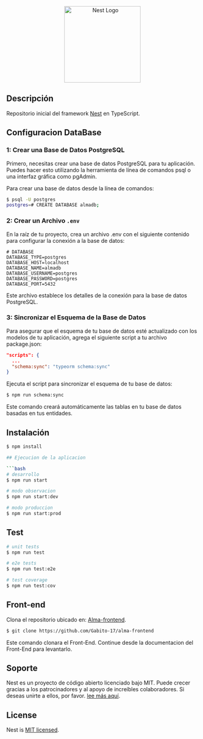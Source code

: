 <p align="center">
  <a href="http://nestjs.com/" target="blank"><img src="https://nestjs.com/img/logo-small.svg" width="200" alt="Nest Logo" /></a>
</p>

[circleci-image]: https://img.shields.io/circleci/build/github/nestjs/nest/master?token=abc123def456
[circleci-url]: https://circleci.com/gh/nestjs/nest

## Descripción

Repositorio inicial del framework [Nest](https://github.com/nestjs/nest) en TypeScript.

## Configuracion DataBase

### 1: Crear una Base de Datos PostgreSQL

Primero, necesitas crear una base de datos PostgreSQL para tu aplicación. Puedes hacer esto utilizando la herramienta de línea de comandos psql o una interfaz gráfica como pgAdmin.

Para crear una base de datos desde la línea de comandos:
```bash
$ psql -U postgres
postgres=# CREATE DATABASE almadb;
```

### 2: Crear un Archivo `.env`

En la raíz de tu proyecto, crea un archivo .env con el siguiente contenido para configurar la conexión a la base de datos:

```env
# DATABASE
DATABASE_TYPE=postgres
DATABASE_HOST=localhost
DATABASE_NAME=almadb
DATABASE_USERNAME=postgres
DATABASE_PASSWORD=postgres
DATABASE_PORT=5432
```

Este archivo establece los detalles de la conexión para la base de datos PostgreSQL.

### 3: Sincronizar el Esquema de la Base de Datos

Para asegurar que el esquema de tu base de datos esté actualizado con los modelos de tu aplicación, agrega el siguiente script a tu archivo package.json:

```json
"scripts": {
  ...
  "schema:sync": "typeorm schema:sync"
}
```

Ejecuta el script para sincronizar el esquema de tu base de datos:

```bash
$ npm run schema:sync
```

Este comando creará automáticamente las tablas en tu base de datos basadas en tus entidades.

## Instalación

```bash
$ npm install

## Ejecucion de la aplicacion

```bash
# desarrollo
$ npm run start

# modo observacion
$ npm run start:dev

# modo produccion
$ npm run start:prod
```

## Test

```bash
# unit tests
$ npm run test

# e2e tests
$ npm run test:e2e

# test coverage
$ npm run test:cov
```
## Front-end
Clona el repositorio ubicado en: [Alma-frontend](https://github.com/Gabito-17/alma-frontend).

```bash
$ git clone https://github.com/Gabito-17/alma-frontend
```

Este comando clonara el Front-End. Continue desde la documentacion del Front-End para levantarlo.


## Soporte

Nest es un proyecto de código abierto licenciado bajo MIT. Puede crecer gracias a los patrocinadores y al apoyo de increíbles colaboradores. Si deseas unirte a ellos, por favor. [lee más aquí](https://docs.nestjs.com/support).

## License

Nest is [MIT licensed](LICENSE).
